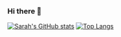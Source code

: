 ### Hi there 👋

[![Sarah's GitHub stats](https://github-readme-stats.vercel.app/api?username=sarahgilbert064&show_icons=true&theme=radical&layout=compact)](https://github.com/anuraghazra/github-readme-stats)
[![Top Langs](https://github-readme-stats.vercel.app/api/top-langs/?username=sarahgilbert064&show_icons=true&theme=radical&layout=compact)](https://github.com/anuraghazra/github-readme-stats)
<!--
**SarahGilbert064/sarahgilbert064** is a ✨ _special_ ✨ repository because its `README.md` (this file) appears on your GitHub profile.

Here are some ideas to get you started:

- 🔭 I’m currently working on ...
- 🌱 I’m currently learning ...
- 👯 I’m looking to collaborate on ...
- 🤔 I’m looking for help with ...
- 💬 Ask me about ...
- 📫 How to reach me: ...
- 😄 Pronouns: ...
- ⚡ Fun fact: ...
-->
